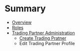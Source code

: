# Summary

* [Overview](README.md)
* [Roles](chapter_1/README.md)
* [Trading Partner Administration](trading_partner_administration/README.md)
   * [Create Trading Pratner](trading_partner_administration/create_trading_pratner.md)
   * Edit Trading Partner Profile 

